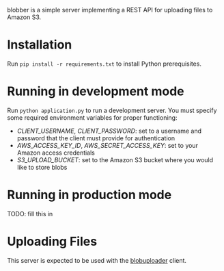 blobber is a simple server implementing a REST API for uploading files to Amazon S3.

Installation
============
Run `pip install -r requirements.txt` to install Python prerequisites.

Running in development mode
===========================
Run `python application.py` to run a development server. You must specify some required environment variables for proper functioning:

* *CLIENT_USERNAME*, *CLIENT_PASSWORD*: set to a username and password that the client must provide for authentication
* *AWS_ACCESS_KEY_ID*, *AWS_SECRET_ACCESS_KEY*: set to your Amazon access credentials
* *S3_UPLOAD_BUCKET*: set to the Amazon S3 bucket where you would like to store blobs

Running in production mode
==========================
TODO: fill this in

Uploading Files
===============
This server is expected to be used with the [blobuploader] client.

[blobuploader]: https://github.com/mozilla/build-blobuploader

